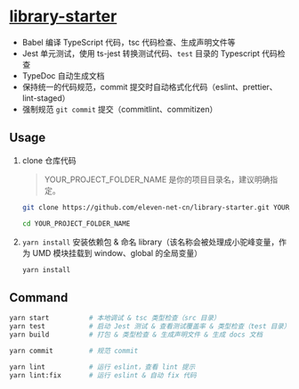 # [library-starter](https://github.com/eleven-net-cn/library-starter)

- Babel 编译 TypeScript 代码，tsc 代码检查、生成声明文件等
- Jest 单元测试，使用 ts-jest 转换测试代码、`test` 目录的 Typescript 代码检查
- TypeDoc 自动生成文档
- 保持统一的代码规范，commit 提交时自动格式化代码（eslint、prettier、lint-staged）
- 强制规范 `git commit` 提交（commitlint、commitizen）

## Usage

1. clone 仓库代码

    > YOUR_PROJECT_FOLDER_NAME 是你的项目目录名，建议明确指定。

    ```sh
    git clone https://github.com/eleven-net-cn/library-starter.git YOUR_PROJECT_FOLDER_NAME

    cd YOUR_PROJECT_FOLDER_NAME
    ```

2. `yarn install` 安装依赖包 & 命名 library（该名称会被处理成小驼峰变量，作为 UMD 模块挂载到 window、global 的全局变量）

    ```sh
    yarn install
    ```

## Command

```sh
yarn start          # 本地调试 & tsc 类型检查（src 目录）
yarn test           # 启动 Jest 测试 & 查看测试覆盖率 & 类型检查（test 目录）
yarn build          # 打包 & 类型检查 & 生成声明文件 & 生成 docs 文档

yarn commit         # 规范 commit

yarn lint           # 运行 eslint，查看 lint 提示
yarn lint:fix       # 运行 eslint & 自动 fix 代码
```
